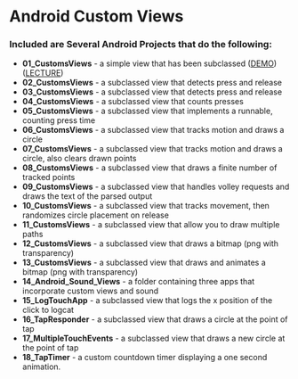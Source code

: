 # Android Custom Views

### Included are Several Android Projects that do the following:

- **01_CustomsViews** - a simple view that has been subclassed ([DEMO](https://www.youtube.com/watch?v=PxzMkgcQnEI)) ([LECTURE](https://www.youtube.com/watch?v=CHt5FvXrtCc))
- **02_CustomsViews** - a subclassed view that detects press and release
- **03_CustomsViews** - a subclassed view that detects press and release
- **04_CustomsViews** - a subclassed view that counts presses
- **05_CustomsViews** - a subclassed view that implements a runnable, counting press time
- **06_CustomsViews** - a subclassed view that tracks motion and draws a circle
- **07_CustomsViews** - a subclassed view that tracks motion and draws a circle, also clears drawn points
- **08_CustomsViews** - a subclassed view that draws a finite number of tracked points
- **09_CustomsViews** - a subclassed view that handles volley requests and draws the text of the parsed output
- **10_CustomsViews** - a subclassed view that tracks movement, then randomizes circle placement on release
- **11_CustomsViews** - a subclassed view that allow you to draw multiple paths
- **12_CustomsViews** - a subclassed view that draws a bitmap (png with transparency)
- **13_CustomsViews** - a subclassed view that draws and animates a bitmap (png with transparency)
- **14_Android_Sound_Views** - a folder containing three apps that incorporate custom views and sound
- **15_LogTouchApp** - a subclassed view that logs the x position of the click to logcat
- **16_TapResponder** - a subclassed view that draws a circle at the point of tap
- **17_MultipleTouchEvents** - a subclassed view that draws a new circle at the point of tap
- **18_TapTimer** - a custom countdown timer displaying a one second animation.
